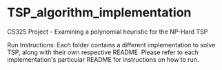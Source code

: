 # TSP_algorithm_implementation
CS325 Project - Examining a polynomial heuristic for the NP-Hard TSP

Run Instructions:
Each folder contains a different implementation to solve TSP, along with their own respective README. Please refer to each implementation's particular README for instructions on how to run.

